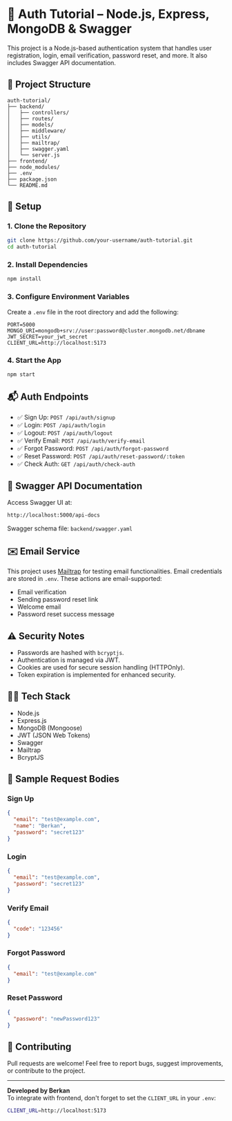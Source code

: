 # 🔐 Auth Tutorial – Node.js, Express, MongoDB & Swagger

This project is a Node.js-based authentication system that handles user registration, login, email verification, password reset, and more. It also includes Swagger API documentation.

## 📁 Project Structure

```
auth-tutorial/
├── backend/
│   ├── controllers/
│   ├── routes/
│   ├── models/
│   ├── middleware/
│   ├── utils/
│   ├── mailtrap/
│   ├── swagger.yaml
│   └── server.js
├── frontend/
├── node_modules/
├── .env
├── package.json
└── README.md
```

## 🚀 Setup

### 1. Clone the Repository

```bash
git clone https://github.com/your-username/auth-tutorial.git
cd auth-tutorial
```

### 2. Install Dependencies

```bash
npm install
```

### 3. Configure Environment Variables

Create a `.env` file in the root directory and add the following:

```
PORT=5000
MONGO_URI=mongodb+srv://user:password@cluster.mongodb.net/dbname
JWT_SECRET=your_jwt_secret
CLIENT_URL=http://localhost:5173
```

### 4. Start the App

```bash
npm start
```

## 📬 Auth Endpoints

- ✅ Sign Up: `POST /api/auth/signup`
- ✅ Login: `POST /api/auth/login`
- ✅ Logout: `POST /api/auth/logout`
- ✅ Verify Email: `POST /api/auth/verify-email`
- ✅ Forgot Password: `POST /api/auth/forgot-password`
- ✅ Reset Password: `POST /api/auth/reset-password/:token`
- ✅ Check Auth: `GET /api/auth/check-auth`

## 📘 Swagger API Documentation

Access Swagger UI at:

```bash
http://localhost:5000/api-docs
```

Swagger schema file: `backend/swagger.yaml`

## ✉️ Email Service

This project uses [Mailtrap](https://mailtrap.io/) for testing email functionalities. Email credentials are stored in `.env`. These actions are email-supported:

- Email verification
- Sending password reset link
- Welcome email
- Password reset success message

## ⚠️ Security Notes

- Passwords are hashed with `bcryptjs`.
- Authentication is managed via JWT.
- Cookies are used for secure session handling (HTTPOnly).
- Token expiration is implemented for enhanced security.

## 👨‍💻 Tech Stack

- Node.js
- Express.js
- MongoDB (Mongoose)
- JWT (JSON Web Tokens)
- Swagger
- Mailtrap
- BcryptJS

## 🧪 Sample Request Bodies

### Sign Up

```json
{
  "email": "test@example.com",
  "name": "Berkan",
  "password": "secret123"
}
```

### Login

```json
{
  "email": "test@example.com",
  "password": "secret123"
}
```

### Verify Email

```json
{
  "code": "123456"
}
```

### Forgot Password

```json
{
  "email": "test@example.com"
}
```

### Reset Password

```json
{
  "password": "newPassword123"
}
```

## 🧡 Contributing

Pull requests are welcome! Feel free to report bugs, suggest improvements, or contribute to the project.

---

**Developed by Berkan**  
To integrate with frontend, don't forget to set the `CLIENT_URL` in your `.env`:

```bash
CLIENT_URL=http://localhost:5173
```
